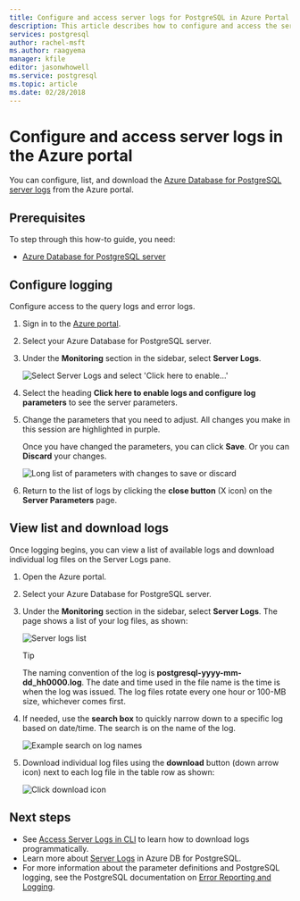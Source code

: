 ```yaml
---
title: Configure and access server logs for PostgreSQL in Azure Portal
description: This article describes how to configure and access the server logs in Azure Database for PostgreSQL from the Azure Portal.
services: postgresql
author: rachel-msft
ms.author: raagyema
manager: kfile
editor: jasonwhowell
ms.service: postgresql
ms.topic: article
ms.date: 02/28/2018
---
```


# Configure and access server logs in the Azure portal

You can configure, list, and download the [Azure Database for PostgreSQL server logs](concepts-server-logs.md) from the Azure portal.

## Prerequisites
To step through this how-to guide, you need:
- [Azure Database for PostgreSQL server](quickstart-create-server-database-portal.md)

## Configure logging
Configure access to the query logs and error logs. 

1. Sign in to the [Azure portal](https://portal.azure.com/).

2. Select your Azure Database for PostgreSQL server.

3. Under the **Monitoring** section in the sidebar, select **Server Logs**. 

   ![Select Server Logs and select 'Click here to enable...'](./media/howto-configure-server-logs-in-portal/1-select-server-logs-configure.png)

4. Select the heading **Click here to enable logs and configure log parameters** to see the server parameters.

5. Change the parameters that you need to adjust. All changes you make in this session are highlighted in purple.

   Once you have changed the parameters, you can click **Save**. Or you can **Discard** your changes. 

   ![Long list of parameters with changes to save or discard](./media/howto-configure-server-logs-in-portal/3-save-discard.png)

6. Return to the list of logs by clicking the **close button** (X icon) on the **Server Parameters** page.

## View list and download logs
Once logging begins, you can view a list of available logs and download individual log files on the Server Logs pane. 

1. Open the Azure portal.

2. Select your Azure Database for PostgreSQL server.

3. Under the **Monitoring** section in the sidebar, select **Server Logs**. The page shows a list of your log files, as shown:

   ![Server logs list](./media/howto-configure-server-logs-in-portal/4-server-logs-list.png)

   > [!TIP]
   > The naming convention of the log is **postgresql-yyyy-mm-dd_hh0000.log**. The date and time used in the file name is the time is when the log was issued. The log files rotate every one hour or 100-MB size, whichever comes first.

4. If needed, use the **search box** to quickly narrow down to a specific log based on date/time. The search is on the name of the log.

   ![Example search on log names](./media/howto-configure-server-logs-in-portal/5-search.png)

5. Download individual log files using the **download** button (down arrow icon) next to each log file in the table row as shown:

   ![Click download icon](./media/howto-configure-server-logs-in-portal/6-download.png)

## Next steps
- See [Access Server Logs in CLI](howto-configure-server-logs-using-cli.md) to learn how to download logs programmatically.
- Learn more about [Server Logs](concepts-server-logs.md) in Azure DB for PostgreSQL. 
- For more information about the parameter definitions and PostgreSQL logging, see the PostgreSQL documentation on [Error Reporting and Logging](https://www.postgresql.org/docs/current/static/runtime-config-logging.html).

